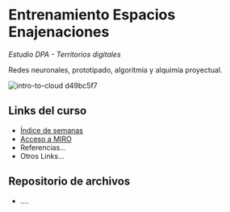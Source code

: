 # Entrenamiento Espacios Enajenaciones
*Estudio DPA - Territorios digitales*

Redes neuronales, prototipado, algoritmia y alquimia proyectual.

![intro-to-cloud d49bc5f7](archivos/intro.gif)

## Links del curso
- [Índice de semanas](/tutoriales_lunes/README.md)
- [Acceso a MIRO](https://miro.com/)
- Referencias...
- Otros Links...

## Repositorio de archivos
- ....


